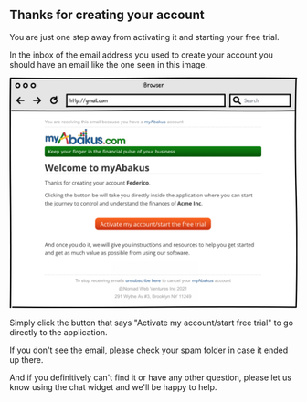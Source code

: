 ## Thanks for creating your account

You are just one step away from activating it and starting your free trial.

In the inbox of the email address you used to create your account you should have an email like the one seen in this image. 

![image-20201216075132610](../images/welcome-email-en.png)

Simply click the button that says "Activate my account/start free trial" to go directly to the application.

If you don't see the email, please check your spam folder in case it ended up there.

And if you definitively can't find it or have any other question, please let us know using the chat widget and we'll be happy to help.

